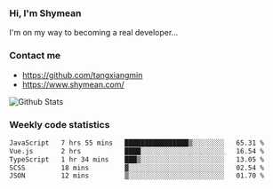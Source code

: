 ### Hi, I'm Shymean

I'm on my way to becoming a real developer...

### Contact me

- <https://github.com/tangxiangmin>
- <https://www.shymean.com/>

![Github Stats](https://github-readme-stats.vercel.app/api?username=tangxiangmin&show_icons=true&theme=dark)


###  Weekly code statistics

<!--START_SECTION:waka-->

```txt
JavaScript   7 hrs 55 mins   ████████████████▒░░░░░░░░   65.31 %
Vue.js       2 hrs           ████░░░░░░░░░░░░░░░░░░░░░   16.54 %
TypeScript   1 hr 34 mins    ███▒░░░░░░░░░░░░░░░░░░░░░   13.05 %
SCSS         18 mins         ▓░░░░░░░░░░░░░░░░░░░░░░░░   02.54 %
JSON         12 mins         ▒░░░░░░░░░░░░░░░░░░░░░░░░   01.70 %
```

<!--END_SECTION:waka-->